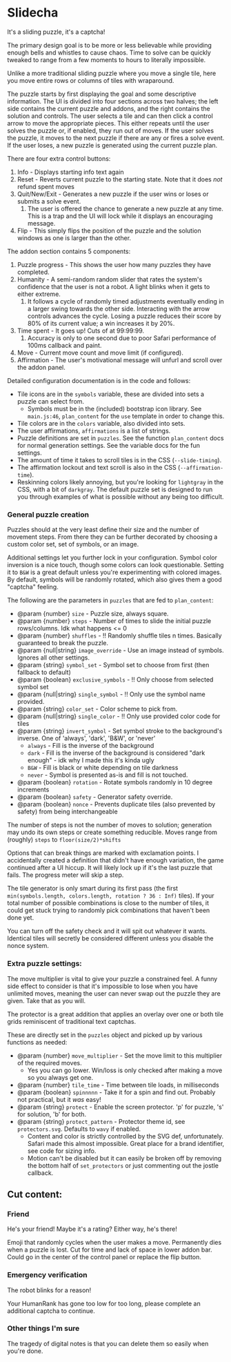 # Slidecha
It's a sliding puzzle, it's a captcha!

The primary design goal is to be more or less believable while providing enough bells and whistles to cause chaos.
Time to solve can be quickly tweaked to range from a few moments to hours to literally impossible.

Unlike a more traditional sliding puzzle where you move a single tile, here you move entire rows or columns of tiles with wraparound.

The puzzle starts by first displaying the goal and some descriptive information.
The UI is divided into four sections across two halves; the left side contains the current puzzle and addons, and the right contains the solution and controls.
The user selects a tile and can then click a control arrow to move the appropriate pieces.
This either repeats until the user solves the puzzle or, if enabled, they run out of moves.
If the user solves the puzzle, it moves to the next puzzle if there are any or fires a solve event.
If the user loses, a new puzzle is generated using the current puzzle plan.

There are four extra control buttons:
1. Info - Displays starting info text again
2. Reset - Reverts current puzzle to the starting state. Note that it does *not* refund spent moves
3. Quit/New/Exit - Generates a new puzzle if the user wins or loses or submits a solve event.
   1. The user is offered the chance to generate a new puzzle at any time. This is a trap and the UI will lock while it displays an encouraging message.
4. Flip - This simply flips the position of the puzzle and the solution windows as one is larger than the other.

The addon section contains 5 components:
1. Puzzle progress - This shows the user how many puzzles they have completed.
2. Humanity - A semi-random random slider that rates the system's confidence that the user is not a robot. A light blinks when it gets to either extreme.
   1. It follows a cycle of randomly timed adjustments eventually ending in a larger swing towards the other side.
   Interacting with the arrow controls advances the cycle.
   Losing a puzzle reduces their score by 80% of its current value; a win increases it by 20%.
3. Time spent - It goes up! Cuts of at 99:99:99.
   1. Accuracy is only to one second due to poor Safari performance of 100ms callback and paint.
4. Move - Current move count and move limit (if configured).
5. Affirmation - The user's motivational message will unfurl and scroll over the addon panel.

Detailed configuration documentation is in the code and follows:
* Tile icons are in the `symbols` variable, these are divided into sets a puzzle can select from.
  * Symbols must be in the (included) bootstrap icon library. See `main.js:46`, `plan_content` for the `use` template in order to change this.
* Tile colors are in the `colors` variable, also divided into sets.
* The user affirmations, `affirmations` is a list of strings.
* Puzzle definitions are set in `puzzles`. See the function `plan_content` docs for normal generation settings. See the variable docs for the fun settings.
* The amount of time it takes to scroll tiles is in the CSS (`--slide-timing`).
* The affirmation lockout and text scroll is also in the CSS (`--affirmation-time`).
* Reskinning colors likely annoying, but you're looking for `lightgray` in the CSS, with a bit of `darkgray`.
The default puzzle set is designed to run you through examples of what is possible without any being too difficult.


### General puzzle creation

Puzzles should at the very least define their size and the number of movement steps.
From there they can be further decorated by choosing a custom color set, set of symbols, or an image.

Additional settings let you further lock in your configuration.
Symbol color inversion is a nice touch, though some colors can look questionable.
Setting it to `B&W` is a great default unless you're experimenting with colored images.
By default, symbols will be randomly rotated, which also gives them a good "captcha" feeling.

The following are the parameters in `puzzles` that are fed to `plan_content`:
* @param {number} `size` - Puzzle size, always square.
* @param {number} `steps` - Number of times to slide the initial puzzle rows/columns. Idk what happens <= 0
* @param {number} `shuffles` - !! Randomly shuffle tiles n times. Basically guaranteed to break the puzzle.
* @param {null|string} `image_override` - Use an image instead of symbols. Ignores all other settings.
* @param {string} `symbol_set` - Symbol set to choose from first (then fallback to default)
* @param {boolean} `exclusive_symbols` - !! Only choose from selected symbol set
* @param {null|string} `single_symbol` - !! Only use the symbol name provided.
* @param {string} `color_set` - Color scheme to pick from.
* @param {null|string} `single_color` - !! Only use provided color code for tiles
* @param {string} `invert_symbol` - Set symbol stroke to the background's inverse. One of 'always', 'dark', 'B&W', or 'never'
  * `always` - Fill is the inverse of the background
  * `dark` - Fill is the inverse of the background is considered "dark enough" - idk why I made this it's kinda ugly
  * `B&W` - Fill is black or white depending on tile darkness
  * `never` - Symbol is presented as-is and fill is not touched.
* @param {boolean} `rotation` - Rotate symbols randomly in 10 degree increments
* @param {boolean} `safety` - Generator safety override.
* @param {boolean} `nonce` - Prevents duplicate tiles (also prevented by safety) from being interchangeable

The number of steps is not the number of moves to solution; generation may undo its own steps or create something reducible.
Moves range from (roughly) `steps` to `floor(size/2)*shifts`

Options that can break things are marked with exclamation points.
I accidentally created a definition that didn't have enough variation, the game continued after a UI hiccup.
It will likely lock up if it's the last puzzle that fails.
The progress meter will skip a step.

The tile generator is only smart during its first pass (the first `min(symbols.length, colors.length, rotation ? 36 : Inf)` tiles).
If your total number of possible combinations is close to the number of tiles, it could get stuck trying to randomly pick combinations that haven't been done yet.

You can turn off the safety check and it will spit out whatever it wants.
Identical tiles will secretly be considered different unless you disable the nonce system.

### Extra puzzle settings:

The move multiplier is vital to give your puzzle a constrained feel.
A funny side effect to consider is that it's impossible to lose when you have unlimited moves, meaning the user can never swap out the puzzle they are given.
Take that as you will.

The protector is a great addition that applies an overlay over one or both tile grids reminiscent of traditional text captchas.

These are directly set in the `puzzles` object and picked up by various functions as needed:
* @param {number} `move_multiplier` - Set the move limit to this multiplier of the required moves.
  * Yes you can go lower. Win/loss is only checked after making a move so you always get one.
* @param {number} `tile_time` - Time between tile loads, in milliseconds
* @param {boolean} `spinnnnn` - Take it for a spin and find out. Probably not practical, but it *was* easy!
* @param {string} `protect` - Enable the screen protector. 'p' for puzzle, 's' for solution, 'b' for both.
* @param {string} `protect_pattern` - Protector theme id, see `protectors.svg`. Defaults to `wavy` if enabled.
  * Content and color is strictly controlled by the SVG def, unfortunately. Safari made this almost impossible. Great place for a brand identifier, see code for sizing info.
  * Motion can't be disabled but it can easily be broken off by removing the bottom half of `set_protectors` or just commenting out the jostle callback.


## Cut content:
### Friend
He's your friend! Maybe it's a rating? Either way, he's there!

Emoji that randomly cycles when the user makes a move.
Permanently dies when a puzzle is lost.
Cut for time and lack of space in lower addon bar.
Could go in the center of the control panel or replace the flip button.

### Emergency verification
The robot blinks for a reason!

Your HumanRank has gone too low for too long, please complete an additional captcha to continue.

### Other things I'm sure
The tragedy of digital notes is that you can delete them so easily when you're done.
